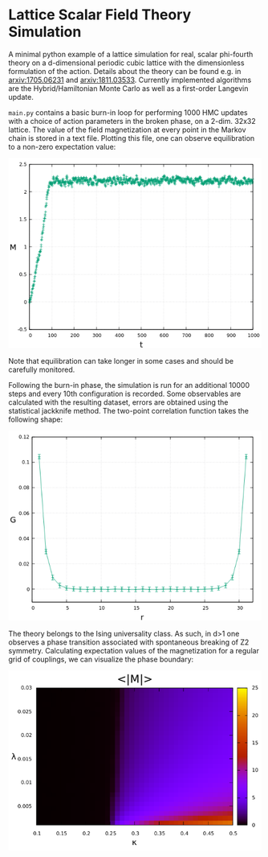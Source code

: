 # Lattice Scalar Field Theory Simulation

A minimal python example of a lattice simulation for real, scalar phi-fourth theory on a d-dimensional periodic cubic lattice with the dimensionless formulation of the action. Details about the theory can be found e.g. in [arxiv:1705.06231](https://arxiv.org/abs/1705.06231) and [arxiv:1811.03533](https://arxiv.org/abs/1811.03533). Currently implemented algorithms are the Hybrid/Hamiltonian Monte Carlo as well as a first-order Langevin update.

`main.py` contains a basic burn-in loop for performing 1000 HMC updates with a choice of action parameters in the broken phase, on a 2-dim. 32x32 lattice. The value of the field magnetization at every point in the Markov chain is stored in a text file. Plotting this file, one can observe equilibration to a non-zero expectation value:

![alt text](mag.png "mag.png")

Note that equilibration can take longer in some cases and should be carefully monitored.

Following the burn-in phase, the simulation is run for an additional 10000 steps and every 10th configuration is recorded. Some observables are calculated with the resulting dataset, errors are obtained using the statistical jackknife method. The two-point correlation function takes the following shape:

![alt text](corr_func.png "corr_func.png")

The theory belongs to the Ising universality class. As such, in d>1 one observes a phase transition associated with spontaneous breaking of Z2 symmetry. Calculating expectation values of the magnetization for a regular grid of couplings, we can visualize the phase boundary:

![alt text](phase_diagram.png "phase_diagram.png")
